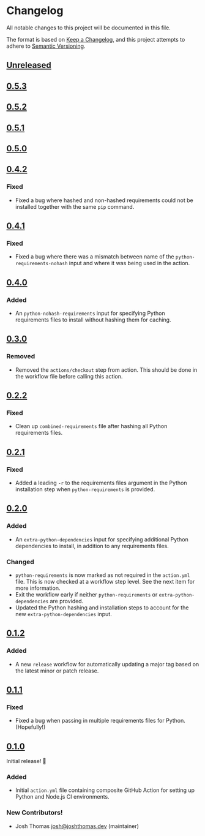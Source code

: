 # Changelog

All notable changes to this project will be documented in this file.

The format is based on [Keep a Changelog](https://keepachangelog.com/en/1.0.0/),
and this project attempts to adhere to [Semantic Versioning](https://semver.org/spec/v2.0.0.html).

<!--
## [${version}]
### Added - for new features
### Changed - for changes in existing functionality
### Deprecated - for soon-to-be removed features
### Removed - for now removed features
### Fixed - for any bug fixes
### Security - in case of vulnerabilities
[${version}]: https://github.com/westerveltco/setup-ci-action/releases/tag/v${version}
-->

## [Unreleased]

## [0.5.3]

## [0.5.2]

## [0.5.1]

## [0.5.0]

## [0.4.2]

### Fixed

- Fixed a bug where hashed and non-hashed requirements could not be installed together with the same `pip` command.

## [0.4.1]

### Fixed

- Fixed a bug where there was a mismatch between name of the `python-requirements-nohash` input and where it was being used in the action.

## [0.4.0]

### Added

- An `python-nohash-requirements` input for specifying Python requirements files to install without hashing them for caching.

## [0.3.0]

### Removed

- Removed the `actions/checkout` step from action. This should be done in the workflow file before calling this action.

## [0.2.2]

### Fixed

- Clean up `combined-requirements` file after hashing all Python requirements files.

## [0.2.1]

### Fixed

- Added a leading `-r` to the requirements files argument in the Python installation step when `python-requirements` is provided.

## [0.2.0]

### Added

- An `extra-python-dependencies` input for specifying additional Python dependencies to install, in addition to any requirements files.

### Changed

- `python-requirements` is now marked as not required in the `action.yml` file. This is now checked at a workflow step level. See the next item for more information.
- Exit the workflow early if neither `python-requirements` or `extra-python-dependencies` are provided.
- Updated the Python hashing and installation steps to account for the new `extra-python-dependencies` input.

## [0.1.2]

### Added

- A new `release` workflow for automatically updating a major tag based on the latest minor or patch release.

## [0.1.1]

### Fixed

- Fixed a bug when passing in multiple requirements files for Python. (Hopefully!)

## [0.1.0]

Initial release! 🎉
### Added

- Initial `action.yml` file containing composite GitHub Action for setting up Python and Node.js CI environments.

### New Contributors!

- Josh Thomas <josh@joshthomas.dev> (maintainer)

[unreleased]: https://github.com/westerveltco/setup-ci-action/compare/v0.5.3...HEAD
[0.1.0]: https:L//github.com/westerveltco/setup-ci-action/releases/tag/v0.1.0
[0.1.1]: https:L//github.com/westerveltco/setup-ci-action/releases/tag/v0.1.1
[0.1.2]: https:L//github.com/westerveltco/setup-ci-action/releases/tag/v0.1.2
[0.2.0]: https://github.com/westerveltco/setup-ci-action/releases/tag/v0.2.0
[0.2.1]: https://github.com/westerveltco/setup-ci-action/releases/tag/v0.2.1
[0.2.2]: https://github.com/westerveltco/setup-ci-action/releases/tag/v0.2.2
[0.3.0]: https://github.com/westerveltco/setup-ci-action/releases/tag/v0.3.0
[0.4.0]: https://github.com/westerveltco/setup-ci-action/releases/tag/v0.4.0
[0.4.1]: https://github.com/westerveltco/setup-ci-action/releases/tag/v0.4.1
[0.4.2]: https://github.com/westerveltco/setup-ci-action/releases/tag/v0.4.2
[0.5.0]: https://github.com/westerveltco/setup-ci-action/releases/tag/v0.5.0
[0.5.1]: https://github.com/westerveltco/setup-ci-action/releases/tag/v0.5.1
[0.5.2]: https://github.com/westerveltco/setup-ci-action/releases/tag/v0.5.2
[0.5.3]: https://github.com/westerveltco/setup-ci-action/releases/tag/v0.5.3
